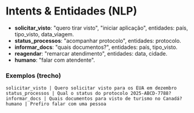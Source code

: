 # Intents & Entidades (NLP)

- **solicitar_visto**: "quero tirar visto", "iniciar aplicação", entidades: país, tipo_visto, data_viagem.
- **status_processos**: "acompanhar protocolo", entidades: protocolo.
- **informar_docs**: "quais documentos?", entidades: país, tipo_visto.
- **reagendar**: "remarcar atendimento", entidades: data, cidade.
- **humano**: "falar com atendente".

### Exemplos (trecho)
```
solicitar_visto | Quero solicitar visto para os EUA em dezembro
status_processos | Qual o status do protocolo 2025-ABCD-7788?
informar_docs | Quais documentos para visto de turismo no Canadá?
humano | Prefiro falar com uma pessoa
```
